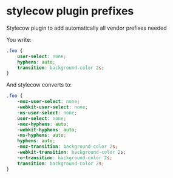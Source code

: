 stylecow plugin prefixes
========================

Stylecow plugin to add automatically all vendor prefixes needed

You write:

```css
.foo {
    user-select: none;
    hyphens: auto;
    transition: background-color 2s;
}
```

And stylecow converts to:

```css
.foo {
    -moz-user-select: none;
    -webkit-user-select: none;
    -ms-user-select: none;
    user-select: none;
    -moz-hyphens: auto;
    -webkit-hyphens: auto;
    -ms-hyphens: auto;
    hyphens: auto;
    -moz-transition: background-color 2s;
    -webkit-transition: background-color 2s;
    -o-transition: background-color 2s;
    transition: background-color 2s;
}
```
